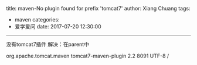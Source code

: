 title: maven-No plugin found for prefix 'tomcat7'
author: Xiang Chuang
tags:
  - maven
categories:
  - 爱学爱问
date: 2017-07-20 12:30:00
---
没有tomcat7插件
解决：在parent中

 <plugin>
         <groupId>org.apache.tomcat.maven</groupId>
         <artifactId>tomcat7-maven-plugin</artifactId>
         <version>2.2</version>
         <configuration>
             <port>8091</port>
             <uriEncoding>UTF-8</uriEncoding>
             <path>/</path>
         </configuration>
       </plugin>